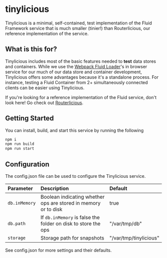 # tinylicious

Tinylicious is a minimal, self-contained, test implementation of the Fluid Framework service that is much smaller (tinier!) than Routerlicious, our reference implementation of the service.

## What is this for?

Tinylicious includes most of the basic features needed to **test** data stores and containers. While we use the [Webpack Fluid Loader](../../packages/tools/webpack-fluid-loader)'s in browser service for our much of our data store and container development, Tinylicious offers some advantages because it's a standalone process. For instance, testing a Fluid Container from 2+ simultaneously connected clients can be easier using Tinylicious.

If you're looking for a reference implementation of the Fluid service, don't look here! Go check out [Routerlicious](../routerlicious).

## Getting Started
You can install, build, and start this service by running the following

```sh
npm i
npm run build
npm run start
```

## Configuration

The config.json file can be used to configure the Tinylicious service.

| Parameter        | Description                                                      | Default                          |
|:-----------------|:-----------------------------------------------------------------|:---------------------------------|
| `db.inMemory`    | Boolean indicating whether ops are stored in memory or to disk   | true                             |
| `db.path`        | If `db.inMemory` is false the folder on disk to store the ops    | "/var/tmp/db"                    |
| `storage`        | Storage path for snapshots                                       | "/var/tmp/tinylicious"           |

See config.json for more settings and their defaults.

